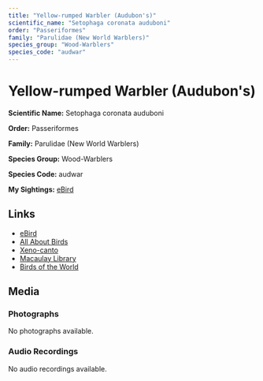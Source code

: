 ```yaml
---
title: "Yellow-rumped Warbler (Audubon's)"
scientific_name: "Setophaga coronata auduboni"
order: "Passeriformes"
family: "Parulidae (New World Warblers)"
species_group: "Wood-Warblers"
species_code: "audwar"
---
```


# Yellow-rumped Warbler (Audubon's)

**Scientific Name:** Setophaga coronata auduboni

**Order:** Passeriformes

**Family:** Parulidae (New World Warblers)

**Species Group:** Wood-Warblers

**Species Code:** audwar

**My Sightings:** [eBird](https://ebird.org/lifelist?r=world&time=life&spp=audwar)

## Links
* [eBird](https://ebird.org/species/audwar) 
* [All About Birds](https://www.allaboutbirds.org/guide/audwar) 
* [Xeno-canto](https://www.xeno-canto.org/species/audwar) 
* [Macaulay Library](https://search.macaulaylibrary.org/catalog?taxonCode=audwar&sort=rating_rank_desc)
* [Birds of the World](https://birdsoftheworld.org/bow/species/audwar)

## Media
### Photographs
No photographs available.

### Audio Recordings
No audio recordings available.
